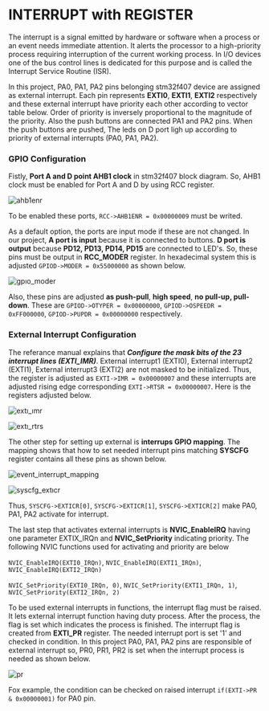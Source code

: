# INTERRUPT with REGISTER
The interrupt is a signal emitted by hardware or software when a process or an event needs immediate attention. It alerts the processor to a high-priority process requiring interruption of the current working process. In I/O devices one of the bus control lines is dedicated for this purpose and is called the Interrupt Service Routine (ISR).

In this project, PA0, PA1, PA2 pins belonging stm32f407 device are assigned as external interrupt. Each pin represents **EXTI0**, **EXTI1**, **EXTI2** respectively and these external interrupt have priority each other according to vector table below. Order of priority is inversely proportional to the magnitude of the priority. Also the push buttons are connected PA1 and PA2 pins. When the push buttons are pushed, The leds on D port ligh up according to priority of external interrupts (PA0, PA1, PA2). 

### GPIO Configuration
Fistly, **Port A and D point AHB1 clock** in stm32f407 block diagram. So, AHB1 clock must be enabled for Port A and D by using RCC register.

![ahb1enr](https://github.com/yasinsulhan/readme/assets/109728194/548bd06c-9219-4853-80bd-b4937181607f)

To be enabled these ports, `RCC->AHB1ENR = 0x00000009` must be writed.

As a default option, the ports are input mode if these are not changed. In our project, **A port is input** because it is connected to buttons. **D port is output** because **PD12, PD13, PD14, PD15** are connected to LED's. So, these pins must be output in **RCC_MODER** register. In hexadecimal system this is adjusted `GPIOD->MODER = 0x55000000` as shown below.

![gpıo_moder](https://github.com/yasinsulhan/readme/assets/109728194/6ef294c3-855f-4c85-87c9-88d78573c098)

Also, these pins are adjusted **as push-pull**, **high speed**, **no pull-up, pull-down**. These are `GPIOD->OTYPER = 0x00000000`, `GPIOD->OSPEEDR = 0xFF000000`, `GPIOD->PUPDR = 0x00000000` respectively.

### External Interrupt Configuration
The referance manual explains that ***Configure the mask bits of the 23 interrupt lines (EXTI_IMR)***. External interrupt1 (EXTI0), External interrupt2 (EXTI1), External interrupt3 (EXTI2) are not masked to be initialized. Thus, the register is adjusted as `EXTI->IMR = 0x00000007` and these interrupts are adjusted rising edge corresponding `EXTI->RTSR = 0x00000007`. Here is the registers adjusted below.

![extı_ımr](https://github.com/yasinsulhan/readme/assets/109728194/327d498e-dd24-4d74-9d2f-993c8b1a4ccb)

![extı_rtrs](https://github.com/yasinsulhan/readme/assets/109728194/d3eeaee4-dce2-4c1b-ae49-6e703a432302)

The other step for setting up external is **interrups GPIO mapping**. The mapping shows that how to set needed interrupt pins matching **SYSCFG** register contains all these pins as shown below.

![event_interrupt_mapping](https://github.com/yasinsulhan/readme/assets/109728194/a91b4f1a-f7a6-4f61-8852-0f490cb650c3)

![syscfg_extıcr](https://github.com/yasinsulhan/readme/assets/109728194/a3734994-424c-4463-9e4e-ace2308839f2)

Thus, `SYSCFG->EXTICR[0]`, `SYSCFG->EXTICR[1]`, `SYSCFG->EXTICR[2]` make PA0, PA1, PA2 activate for interrupt.

The last step that activates external interrupts is **NVIC_EnableIRQ** having one parameter EXTIX_IRQn and **NVIC_SetPriority** indicating priority. The following NVIC functions used for activating and priority are below

`NVIC_EnableIRQ(EXTI0_IRQn)`, `NVIC_EnableIRQ(EXTI1_IRQn)`, `NVIC_EnableIRQ(EXTI2_IRQn)`

`NVIC_SetPriority(EXTI0_IRQn, 0)`, `NVIC_SetPriority(EXTI1_IRQn, 1)`, `NVIC_SetPriority(EXTI2_IRQn, 2)`

To be used external interrupts in functions, the interrupt flag must be raised. It lets external interrupt function having duty process. After the process, the flag is set which indicates the process is finished. The interrupt flag is created from **EXTI_PR** register. The needed interrupt port is set '1' and checked in condition. In this project PA0, PA1, PA2 pins are responsible of external interrupt so, PR0, PR1, PR2 is set when the interrupt process is needed as shown below.

![pr](https://github.com/yasinsulhan/readme/assets/109728194/0a407084-c727-4b2e-a6e5-e4865c8d4118)

Fox example, the condition can be checked on raised interrupt `if(EXTI->PR & 0x00000001)` for PA0 pin.



